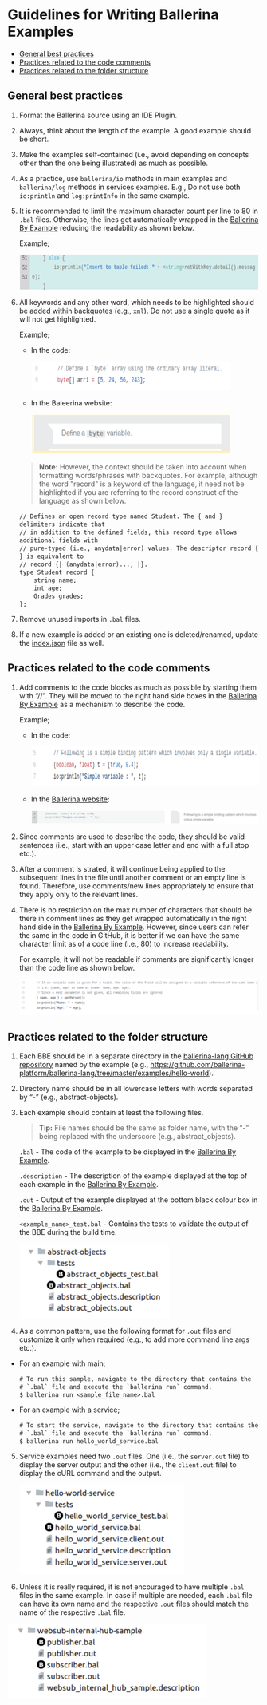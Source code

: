 # Guidelines for Writing Ballerina Examples 

- [General best practices](#general-best-practices)
- [Practices related to the code comments](#practices-related-to-the-code-comments)
- [Practices related to the folder structure](#practices-related-to-the-folder-structure)

## General best practices

1. Format the Ballerina source using an IDE Plugin.

2. Always, think about the length of the example. A good example should be short.

3. Make the examples self-contained (i.e., avoid depending on concepts other than the one being illustrated) as much as possible.

4. As a practice, use `ballerina/io` methods in main examples and `ballerina/log` methods in services examples. E.g., Do not use both `io:println` and `log:printInfo` in the same example.

5. It is recommended to limit the maximum character count per line to 80 in `.bal` files. Otherwise, the lines get automatically wrapped in the [Ballerina By Example](https://ballerina.io/learn/by-example/) reducing the readability as shown below.

    Example;

    <img src="images/line-wrap.png" width="600" height="70" alt="wrapping lines" />

6. All keywords and any other word, which needs to be highlighted should be added within backquotes (e.g., `xml`). Do not use a single quote as it will not get highlighted. 

    Example;

    - In the code:

        <img src="images/backquoted-keywords.png" width="400" height="58" alt="backquoted keywords" />

    - In the Baleerina website:

        <img src="images/keyword-in-bio.png" width="400" height="80" alt="keywords in bio" />

    > **Note:** However, the context should be taken into account when formatting words/phrases with backquotes. For example, although the word "record" is a keyword of the language, it need not be highlighted if you are referring to the record construct of the language as shown below.

    ```ballerina
    // Defines an open record type named Student. The { and } delimiters indicate that
    // in addition to the defined fields, this record type allows additional fields with
    // pure-typed (i.e., anydata|error) values. The descriptor record { } is equivalent to 
    // record {| (anydata|error)...; |}.
    type Student record {
        string name;
        int age;
        Grades grades;
    };
    ```

7. Remove unused imports in `.bal` files.

8. If a new example is added or an existing one is deleted/renamed, update the [index.json](https://github.com/ballerina-platform/ballerina-lang/blob/master/examples/index.json) file as well.

## Practices related to the code comments

1. Add comments to the code blocks as much as possible by starting them with “//”. They will be moved to the right hand side boxes in the [Ballerina By Example](https://ballerina.io/learn/by-example/) as a mechanism to describe the code.

    Example;

    - In the code:

        <img src="images/code-comments.png" width="600" height="80" alt="adding code comments" />

    - In the [Ballerina website](https://ballerina.io/):

        ![comment boxes](images/comment-boxes.png "comment-boxes")

2. Since comments are used to describe the code, they should be valid sentences (i.e., start with an upper case letter and end with a full stop etc.).

3. After a comment is strated, it will continue being applied to the subsequent lines in the file until another comment or an empty line is found. Therefore, use comments/new lines appropriately to ensure that they apply only to the relevant lines.

4. There is no restriction on the max number of characters that should be there in comment lines as they get wrapped automatically in the right hand side in the [Ballerina By Example](https://ballerina.io/learn/by-example/). However, since users can refer the same in the code in GitHub, it is better if we can have the same character limit as of a code line (i.e., 80) to increase readability.

    For example, it will not be readable if comments are significantly longer than the code line as shown below. 

    ![long comments](images/long-comments.png "long-comments")

## Practices related to the folder structure

1. Each BBE should be in a separate directory in the [ballerina-lang GitHub repository](https://github.com/ballerina-platform/ballerina-lang/tree/master/examples) named by the example (e.g., https://github.com/ballerina-platform/ballerina-lang/tree/master/examples/hello-world).

2. Directory name should be in all lowercase letters with words separated by “-” (e.g., abstract-objects).

3. Each example should contain at least the following files. 

    > **Tip:** File names should be the same as folder name, with the “-” being replaced with the underscore (e.g., abstract_objects).

    `.bal` - The code of the example to be displayed in the [Ballerina By Example](https://ballerina.io/learn/by-example/).

    `.description` - The description of the example displayed at the top of each example in the [Ballerina By Example](https://ballerina.io/learn/by-example/).

    `.out` - Output of the example displayed at the bottom black colour box in the [Ballerina By Example](https://ballerina.io/learn/by-example/).

    `<example_name>_test.bal` - Contains the tests to validate the output of the BBE during the build time. 

    <img src="images/bbe-folder-structure.png" width="300" height="150" alt="BBE folder structure" />

4. As a common pattern, use the following format for `.out` files and customize it only when required (e.g., to add more command line args etc.).

- For an example with main;

    ```
    # To run this sample, navigate to the directory that contains the
    # `.bal` file and execute the `ballerina run` command.
    $ ballerina run <sample_file_name>.bal
    ```
- For an example with a service;

    ```
    # To start the service, navigate to the directory that contains the
    # `.bal` file and execute the `ballerina run` command.
    $ ballerina run hello_world_service.bal
    ```


5. Service examples need two `.out` files. One (i.e., the `server.out` file) to display the server output and the other (i.e., the `client.out` file) to display the cURL command and the output.

    <img src="images/service-example-structure.png" width="330" height="180" alt="service example structure" />


6. Unless it is really required, it is not encouraged to have multiple `.bal` files in the same example. In case if multiple are needed, each `.bal` file can have its own name and the respective `.out` files should match the name of the respective `.bal` file. 

<img src="images/multiple-bal-examples.png" width="400" height="150" alt="multiple-bal-examples" />


